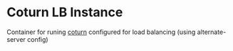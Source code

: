 # Coturn LB Instance

Container for runing [coturn](https://github.com/coturn/coturn) configured for load balancing (using alternate-server config)

